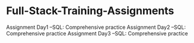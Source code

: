 # Full-Stack-Training-Assignments
Assignment Day1 –SQL:  Comprehensive practice
Assignment Day2 –SQL:  Comprehensive practice
Assignment Day3 –SQL:  Comprehensive practice

